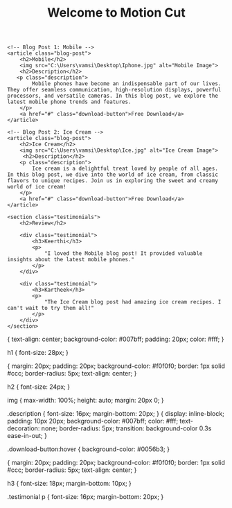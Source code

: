 <!DOCTYPE html>
<html lang="en">
<head>
    <meta charset="UTF-8">
    <meta name="viewport" content="width=device-width, initial-scale=1.0">
    <link rel="stylesheet" href="styles.css">
    <title>Blog Page</title>
</head>
<body>
    <header>
        <h1>Welcome to Motion Cut</h1>
    </header>
    
    <!-- Blog Post 1: Mobile -->
    <article class="blog-post">
        <h2>Mobile</h2>
        <img src="C:\Users\vamsi\Desktop\Iphone.jpg" alt="Mobile Image">
        <h2>Description</h2>
       <p class="description">
            Mobile phones have become an indispensable part of our lives. They offer seamless communication, high-resolution displays, powerful processors, and versatile cameras. In this blog post, we explore the latest mobile phone trends and features.
        </p>
        <a href="#" class="download-button">Free Download</a>
    </article>

    <!-- Blog Post 2: Ice Cream -->
    <article class="blog-post">
        <h2>Ice Cream</h2>
        <img src="C:\Users\vamsi\Desktop\Ice.jpg" alt="Ice Cream Image">
         <h2>Description</h2>
        <p class="description">
            Ice cream is a delightful treat loved by people of all ages. In this blog post, we dive into the world of ice cream, from classic flavors to unique recipes. Join us in exploring the sweet and creamy world of ice cream!
        </p>
        <a href="#" class="download-button">Free Download</a>
    </article>
    
    <section class="testimonials">
        <h2>Review</h2>
        
        <div class="testimonial">
            <h3>Keerthi</h3>
            <p>
                "I loved the Mobile blog post! It provided valuable insights about the latest mobile phones."
            </p>
        </div>
        
        <div class="testimonial">
            <h3>Kartheek</h3>
            <p>
                "The Ice Cream blog post had amazing ice cream recipes. I can't wait to try them all!"
            </p>
        </div>
    </section>
</body>
</html
{
    margin: 0;
    padding: 0;
}

{
    text-align: center;
    background-color: #007bff;
    padding: 20px;
    color: #fff;
}

h1 {
    font-size: 28px;
}

{
    margin: 20px;
    padding: 20px;
    background-color: #f0f0f0;
    border: 1px solid #ccc;
    border-radius: 5px;
    text-align: center;
}

h2 {
    font-size: 24px;
}

img {
    max-width: 100%;
    height: auto;
    margin: 20px 0;
}

.description {
    font-size: 16px;
    margin-bottom: 20px;
}
{
    display: inline-block;
    padding: 10px 20px;
    background-color: #007bff;
    color: #fff;
    text-decoration: none;
    border-radius: 5px;
    transition: background-color 0.3s ease-in-out;
}

.download-button:hover {
    background-color: #0056b3;
}

 {
    margin: 20px;
    padding: 20px;
    background-color: #f0f0f0;
    border: 1px solid #ccc;
    border-radius: 5px;
    text-align: center;
}

h3 {
    font-size: 18px;
    margin-bottom: 10px;
}

.testimonial p {
    font-size: 16px;
    margin-bottom: 20px;
}
